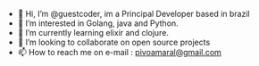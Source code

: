 - 👋 Hi, I’m @guestcoder, im a Principal Developer based in brazil
- 👀 I’m interested in Golang, java and Python.
- 🌱 I’m currently learning elixir and clojure.
- 💞️ I’m looking to collaborate on open source projects
- 📫 How to reach me on e-mail : pivoamaral@gmail.com    
